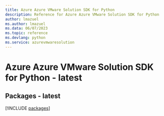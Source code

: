 ```yaml
---
title: Azure Azure VMware Solution SDK for Python
description: Reference for Azure Azure VMware Solution SDK for Python
author: lmazuel
ms.author: lmazuel
ms.data: 06/07/2023
ms.topic: reference
ms.devlang: python
ms.service: azurevmwaresolution
---
```

# Azure Azure VMware Solution SDK for Python - latest
## Packages - latest
[!INCLUDE [packages](azure-vmware-solution-index.md)]